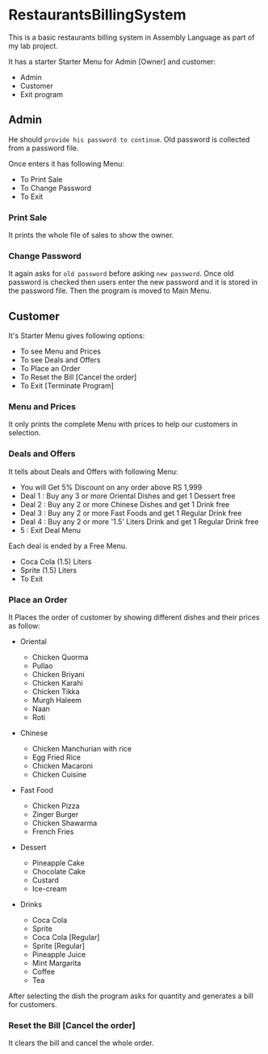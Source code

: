 # RestaurantsBillingSystem

This is a basic restaurants billing system in Assembly Language as part of my lab project.

It has a starter Starter Menu for Admin [Owner] and customer:

- Admin
- Customer
- Exit program

## Admin

He should `provide his password to continue`.
Old password is collected from a password file.

Once enters it has following Menu:

- To Print Sale
- To Change Password
- To Exit

### Print Sale

It prints the whole file of sales to show the owner.

### Change Password

It again asks for `old password` before asking `new password`. Once old password is checked then users enter the new password and it is stored in the password file. Then the program is moved to Main Menu.

## Customer

It's Starter Menu gives following options:

- To see Menu and Prices
- To see Deals and Offers
- To Place an Order
- To Reset the Bill [Cancel the order]
- To Exit [Terminate Program]

### Menu and Prices

It only prints the complete Menu with prices to help our customers in selection.

### Deals and Offers

It tells about Deals and Offers with following Menu:

- You will Get 5% Discount on any order above RS 1,999
- Deal 1 : Buy any 3 or more Oriental Dishes and get 1 Dessert free
- Deal 2 : Buy any 2 or more Chinese Dishes and get 1 Drink free
- Deal 3 : Buy any 2 or more Fast Foods and get 1 Regular Drink free
- Deal 4 : Buy any 2 or more '1.5' Liters Drink and get 1 Regular Drink free
- 5 : Exit Deal Menu

Each deal is ended by a Free Menu.

- Coca Cola (1.5) Liters
- Sprite (1.5) Liters
- To Exit

### Place an Order

It Places the order of customer by showing different dishes and their prices as follow:

- Oriental

  + Chicken Quorma
  + Pullao
  + Chicken Briyani
  + Chicken Karahi
  + Chicken Tikka
  + Murgh Haleem
  + Naan
  + Roti

- Chinese

  + Chicken Manchurian with rice
  + Egg Fried Rice
  + Chicken Macaroni
  + Chicken Cuisine

- Fast Food

  + Chicken Pizza
  + Zinger Burger
  + Chicken Shawarma
  + French Fries

- Dessert

  + Pineapple Cake
  + Chocolate Cake
  + Custard
  + Ice-cream

- Drinks

  + Coca Cola
  + Sprite
  + Coca Cola [Regular]
  + Sprite [Regular]
  + Pineapple Juice
  + Mint Margarita
  + Coffee
  + Tea

After selecting the dish the program asks for quantity and generates a bill for customers.

### Reset the Bill [Cancel the order]

It clears the bill and cancel the whole order.

